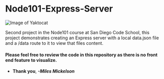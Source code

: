 # Node101-Express-Server

![Image of Yaktocat](https://octodex.github.com/images/yaktocat.png)

Second project in the Node101 course at San Diego Code School, this project demonstrates creating 
an Express server with a local data.json file and a /data route to it to view that files content.

#### Please feel free to review the code in this repository as there is no front end feature to visualize.

* **Thank you**, ***-Miles Mickelson***
